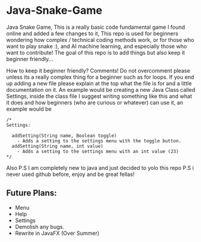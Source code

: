 # Java-Snake-Game
Java Snake Game,
This is a really basic code fundamental game I found online and added a few changes to it,
This repo is used for beginners wondering how complex / technical coding methods work, or for those who want to play snake :), and AI machine learning, and especially those who want to contribute!
The goal of this repo is to add things but also keep it beginner friendly...

How to keep it beginner friendly?
Comments! Do not overcomment please unless its a really complex thing for a beginner such as for loops.
If you end up adding a new file please explain at the top what the file is for and a little documentation on it. An example would be creating a new Java Class called Settings, inside the class file I suggest writing something like this and what it does and how beginners (who are curious or whatever) can use it, an example would be

```
/*
Settings:
  
  addSetting(String name, Boolean toggle)
    - Adds a setting to the settings menu with the toggle button.
  addSetting(String name, int value)
    - Adds a setting to the settings menu with an int value (23)
*/
```

Also P.S I am completely new to java and just decided to yolo this repo P.S i never used github before, enjoy and be great fellas!

## Future Plans:

- Menu
- Help
- Settings
- Demolish any bugs.
- Rewrite in JavaFX (Over Summer)
